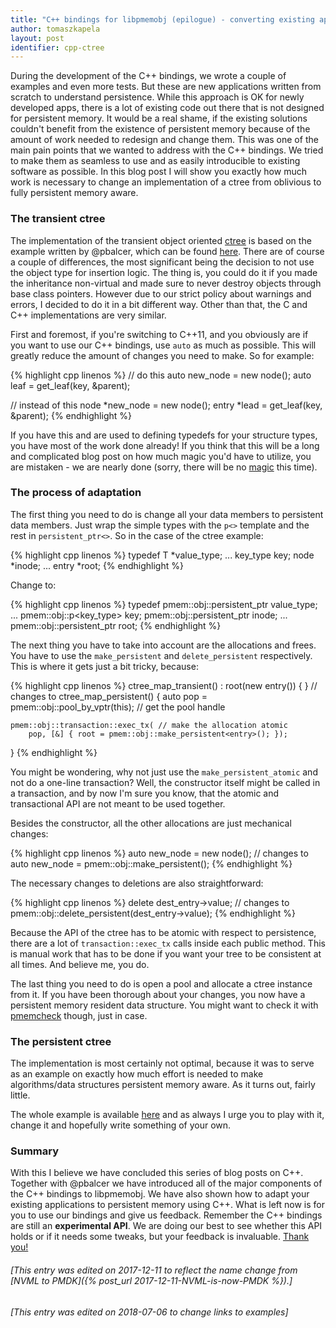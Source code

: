 ```yaml
---
title: "C++ bindings for libpmemobj (epilogue) - converting existing applications"
author: tomaszkapela
layout: post
identifier: cpp-ctree
---
```


During the development of the C++ bindings, we wrote a couple of examples and
even more tests. But these are new applications written from scratch to
understand persistence. While this approach is OK for newly developed apps,
there is a lot of existing code out there that is not designed for persistent
memory. It would be a real shame, if the existing solutions couldn't benefit
from the existence of persistent memory because of the amount of work needed
to redesign and change them. This was one of the main pain points that we wanted
to address with the C++ bindings. We tried to make them as seamless to use and
as easily introducible to existing software as possible. In this blog post I
will show you exactly how much work is necessary to change an implementation
of a ctree from oblivious to fully persistent memory aware.

### The transient ctree

The implementation of the transient object oriented [ctree][27f95bc8] is based
on the example written by @pbalcer, which can be found [here][2ee5f9a5]. There
are of course a couple of differences, the most significant being the decision
to not use the object type for insertion logic. The thing is, you could do it
if you made the inheritance non-virtual and made sure to never destroy objects
through base class pointers. However due to our strict policy about warnings
and errors, I decided to do it in a bit different way. Other than that, the
C and C++ implementations are very similar.

First and foremost, if you're switching to C++11, and you obviously are if you
want to use our C++ bindings, use `auto` as much as possible. This will greatly
reduce the amount of changes you need to make. So for example:

{% highlight cpp linenos %}
// do this
auto new_node = new node();
auto leaf = get_leaf(key, &parent);

// instead of this
node *new_node = new node();
entry *lead = get_leaf(key, &parent);
{% endhighlight %}

If you have this and are used to defining typedefs for your structure types, you
have most of the work done already! If you think that this will be a
long and complicated blog post on how much magic you'd have to utilize, you are
mistaken - we are nearly done (sorry, there will be no [magic][b60cbeed] this
time).

### The process of adaptation

The first thing you need to do is change all your data members to persistent
data members. Just wrap the simple types with the `p<>` template and the rest in
`persistent_ptr<>`. So in the case of the ctree example:

{% highlight cpp linenos %}
typedef T *value_type;
...
key_type key;
node *inode;
...
entry *root;
{% endhighlight %}

Change to:

{% highlight cpp linenos %}
typedef pmem::obj::persistent_ptr<T> value_type;
...
pmem::obj::p<key_type> key;
pmem::obj::persistent_ptr<node> inode;
...
pmem::obj::persistent_ptr<entry> root;
{% endhighlight %}

The next thing you have to take into account are the allocations and frees. You
have to use the `make_persistent` and `delete_persistent` respectively. This is
where it gets just a bit tricky, because:

{% highlight cpp linenos %}
ctree_map_transient() : root(new entry())
{
}
// changes to
ctree_map_persistent()
{
	auto pop = pmem::obj::pool_by_vptr(this); // get the pool handle

	pmem::obj::transaction::exec_tx( // make the allocation atomic
		pop, [&] { root = pmem::obj::make_persistent<entry>(); });
}
{% endhighlight %}

You might be wondering, why not just use the `make_persistent_atomic` and not do
a one-line transaction? Well, the constructor itself might be called in a
transaction, and by now I'm sure you know, that the atomic and transactional API
are not meant to be used together.

Besides the constructor, all the other allocations are just mechanical changes:

{% highlight cpp linenos %}
auto new_node = new node();
// changes to
auto new_node = pmem::obj::make_persistent<node>();
{% endhighlight %}

The necessary changes to deletions are also straightforward:

{% highlight cpp linenos %}
delete dest_entry->value;
// changes to
pmem::obj::delete_persistent<T>(dest_entry->value);
{% endhighlight %}

Because the API of the ctree has to be atomic with respect to persistence, there
are a lot of `transaction::exec_tx` calls inside each public method. This is
manual work that has to be done if you want your tree to be consistent at all
times. And believe me, you do.

The last thing you need to do is open a pool and allocate a ctree instance from
it. If you have been thorough about your changes, you now have a persistent
memory resident data structure. You might want to check it with
[pmemcheck][033d3abb] though, just in case.


### The persistent ctree

The implementation is most certainly not optimal, because it was to serve as
an example on exactly how much effort is needed to make algorithms/data
structures persistent memory aware. As it turns out, fairly little.

The whole example is available [here][c14a5bbd] and as always I urge you to
play with it, change it and hopefully write something of your own.

### Summary

With this I believe we have concluded this series of blog posts on C++. Together
with @pbalcer we have introduced all of the major components of the C++ bindings
to libpmemobj. We have also shown how to adapt your existing applications to
persistent memory using C++. What is left now is for you to use our bindings and
give us feedback. Remember the C++ bindings are still an **experimental API**.
We are doing our best to see whether this API holds or if it needs some tweaks,
but your feedback is invaluable. [Thank you!][ecfe85f3]

[27f95bc8]: https://github.com/pmem/libpmemobj-cpp/blob/master/examples/map_cli/ctree_map_transient.hpp "transient ctree"
[2ee5f9a5]: https://github.com/pmem/pmdk/blob/master/src/examples/libpmemobj/tree_map/ctree_map.c "C ctree"
[b60cbeed]: https://giphy.com/gifs/rainbow-unicorn-highway-G0nTMRctvIp4Q "unicorns and rainbows"
[033d3abb]: https://github.com/pmem/valgrind "pmemcheck"
[c14a5bbd]: https://github.com/pmem/libpmemobj-cpp/blob/master/examples/map_cli "ctree examples"
[ecfe85f3]: https://giphy.com/gifs/end-looney-tunes-thats-all-folks-jYAGkoghdmD9S "That's all folks!"

###### [This entry was edited on 2017-12-11 to reflect the name change from [NVML to PMDK]({% post_url 2017-12-11-NVML-is-now-PMDK %}).]
###### [This entry was edited on 2018-07-06 to change links to examples]
